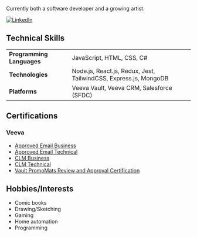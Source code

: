 Currently both a software developer and a growing artist.

<a href="https://www.linkedin.com/in/jayvinduong/" target="_blank"><img src="https://img.shields.io/badge/LinkedIn-0077B5?style=for-the-badge&logo=linkedin&logoColor=white" alt="LinkedIn"></a>

## Technical Skills

<table>
  <tr>
    <td><strong>Programming Languages</strong></td>
    <td>JavaScript, HTML, CSS, C#</td>
  </tr>
  <tr>
    <td><strong>Technologies</strong></td>
    <td>Node.js, React.js, Redux, Jest, TailwindCSS, Express.js, MongoDB</td>
  </tr>
  <tr>
    <td><strong>Platforms</strong></td>
    <td>Veeva Vault, Veeva CRM, Salesforce (SFDC)</td>
  </tr>
</table>

## Certifications

### Veeva

- [Approved Email Business](./certificates/Approved%20Email%20Business%20Certification.pdf)
- [Approved Email Technical](./certificates/Approved%20Email%20Technical%20Certification.pdf)
- [CLM Business](./certificates/CLM%20Business%20Certification.pdf)
- [CLM Technical](./certificates/CLM%20Technical%20Certification.pdf)
- [Vault PromoMats Review and Approval Certification](./certificates/Vault%20PromoMats%20Review%20and%20Approval%20Certification.pdf)

## Hobbies/Interests

- Comic books
- Drawing/Sketching
- Gaming
- Home automation
- Programming
